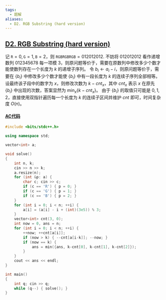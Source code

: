 ```yaml
---
tags:
  - 题解
aliases:
  - D2. RGB Substring (hard version)
---
```

## [D2. RGB Substring (hard version)](https://codeforces.com/problemset/problem/1196/D2)

记 $\texttt{R}=0, \texttt{G}=1, \texttt{B}=2$，则 $\texttt{RGBRGBRGB}=012012012$.
不妨将 $012012012$ 看作递增数列 $012345678$ 每一项模 $3$，则原问题等价于，需要在原数列中修改多少个数才能使数列存在一个长度为 $k$ 的递增子序列。
令 $b_i\leftarrow a_i-i$，则原问题等价于，需要在 $\{b_i\}$ 中修改多少个数才能使 $\{b_i\}$ 中有一段长度为 $k$ 的连续子序列全部相等。
设最终该子段中的数字为 $x$，则修改次数为 $k-cnt_x$，其中 $cnt_x$ 表示 $x$ 在原先 $\{b_i\}$ 中出现的次数，答案显然为 $\min_x\{k-cnt_x\}$。
由于 $\{b_i\}$ 的取值只可能是 $0,1,2$，直接使用双指针遍历每一个长度为 $k$ 的连续子区间并维护 $cnt$ 即可，时间复杂度 $O(n)$。

#### [AC代码](https://codeforces.com/problemset/submission/1196/288472478)

```cpp
#include <bits/stdc++.h>

using namespace std;

vector<int> a;

void solve()
{
	int n, k;
	cin >> n >> k;
	a.resize(n);
	for (int &p: a) {
		char c; cin >> c;
		if (c == 'R') { p = 0; }
		if (c == 'G') { p = 1; }
		if (c == 'B') { p = 2; }
	}
	for (int i = 0; i < n; ++i) {
		a[i] = (a[i] - i + (int)(3e5)) % 3;
	}
	vector<int> cnt(3, 0);
	int now = 0, ans = n;
	for (int i = 0; i < n; ++i) {
		++now; ++cnt[a[i]];
		if (now > k) { --cnt[a[i-k]]; --now; }
		if (now == k) {
			ans = min({ans, k-cnt[0], k-cnt[1], k-cnt[2]});
		}
	}
	cout << ans << endl;
}

int main()
{
	int q; cin >> q;
	while (q--) { solve(); }
}
```
